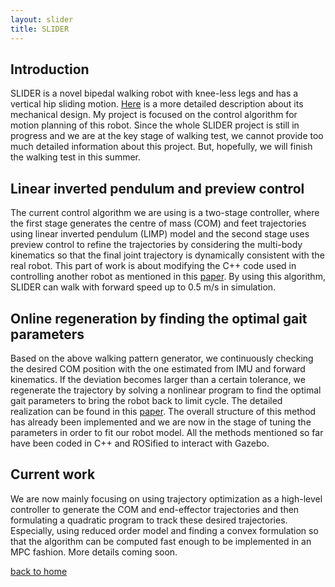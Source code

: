 ```yaml
---
layout: slider
title: SLIDER
---
```


## Introduction
SLIDER is a novel bipedal walking robot with knee-less legs and has a vertical hip sliding motion. [Here](http://kormushev.com/publication/wang2018clawar/) is a more detailed description about its mechanical design. My project is focused on the control algorithm for motion planning of this robot. Since the whole SLIDER project is still in progress and we are at the key stage of walking test, we cannot provide too much detailed information about this project. But, hopefully, we will finish the walking test in this summer. 

## Linear inverted pendulum and preview control
The current control algorithm we are using is a two-stage controller, where the first stage generates the centre of mass (COM) and feet trajectories using linear inverted pendulum (LIMP) model and the second stage uses preview control to refine the trajectories by considering the multi-body kinematics so that the final joint trajectory is dynamically consistent with the real robot. This part of work is about modifying the C++ code used in controlling another robot as mentioned in this [paper](https://ieeexplore.ieee.org/document/6739663). By using this algorithm, SLIDER can walk with forward speed up to 0.5 m/s in simulation.

## Online regeneration by finding the optimal gait parameters 
Based on the above walking pattern generator, we continuously checking the desired COM position with the one estimated from IMU and forward kinematics. If the deviation becomes larger than a certain tolerance, we regenerate the trajectory by solving a nonlinear program to find the optimal gait parameters to bring the robot back to limit cycle. The detailed realization can be found in this [paper](https://ieeexplore.ieee.org/document/7353844). The overall structure of this method has already been implemented and we are now in the stage of tuning the parameters in order to fit our robot model. All the methods mentioned so far have been coded in C++ and ROSified to interact with Gazebo.

## Current work
We are now mainly focusing on using trajectory optimization as a high-level controller to generate the COM and end-effector trajectories and then formulating a quadratic program to track these desired trajectories. Especially, using reduced order model and finding a convex formulation so that the algorithm can be computed fast enough to be implemented in an MPC fashion. More details coming soon.

[back to home](./)
